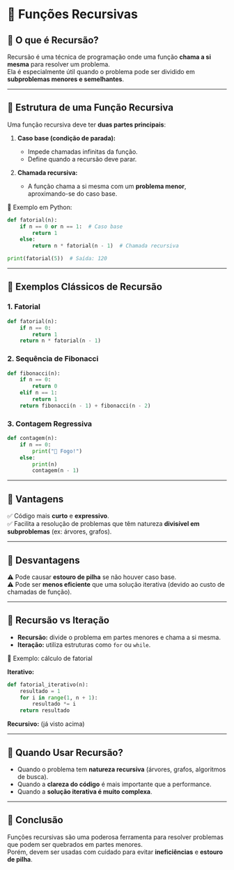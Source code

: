 
# 📘 Funções Recursivas

## 🔹 O que é Recursão?
Recursão é uma técnica de programação onde uma função **chama a si mesma** para resolver um problema.  
Ela é especialmente útil quando o problema pode ser dividido em **subproblemas menores e semelhantes**.

---

## 🔹 Estrutura de uma Função Recursiva
Uma função recursiva deve ter **duas partes principais**:

1. **Caso base (condição de parada):**  
   - Impede chamadas infinitas da função.  
   - Define quando a recursão deve parar.

2. **Chamada recursiva:**  
   - A função chama a si mesma com um **problema menor**, aproximando-se do caso base.

📌 Exemplo em Python:

```python
def fatorial(n):
    if n == 0 or n == 1:  # Caso base
        return 1
    else:
        return n * fatorial(n - 1)  # Chamada recursiva

print(fatorial(5))  # Saída: 120
```

---

## 🔹 Exemplos Clássicos de Recursão

### 1. Fatorial
```python
def fatorial(n):
    if n == 0:
        return 1
    return n * fatorial(n - 1)
```

### 2. Sequência de Fibonacci
```python
def fibonacci(n):
    if n == 0:
        return 0
    elif n == 1:
        return 1
    return fibonacci(n - 1) + fibonacci(n - 2)
```

### 3. Contagem Regressiva
```python
def contagem(n):
    if n == 0:
        print("🚀 Fogo!")
    else:
        print(n)
        contagem(n - 1)
```

---

## 🔹 Vantagens
✅ Código mais **curto** e **expressivo**.  
✅ Facilita a resolução de problemas que têm natureza **divisível em subproblemas** (ex: árvores, grafos).  

---

## 🔹 Desvantagens
⚠️ Pode causar **estouro de pilha** se não houver caso base.  
⚠️ Pode ser **menos eficiente** que uma solução iterativa (devido ao custo de chamadas de função).  

---

## 🔹 Recursão vs Iteração
- **Recursão:** divide o problema em partes menores e chama a si mesma.  
- **Iteração:** utiliza estruturas como `for` ou `while`.  

📌 Exemplo: cálculo de fatorial

**Iterativo:**
```python
def fatorial_iterativo(n):
    resultado = 1
    for i in range(1, n + 1):
        resultado *= i
    return resultado
```

**Recursivo:** (já visto acima)

---

## 🔹 Quando Usar Recursão?
- Quando o problema tem **natureza recursiva** (árvores, grafos, algoritmos de busca).  
- Quando a **clareza do código** é mais importante que a performance.  
- Quando a **solução iterativa é muito complexa**.  

---

## 📌 Conclusão
Funções recursivas são uma poderosa ferramenta para resolver problemas que podem ser quebrados em partes menores.  
Porém, devem ser usadas com cuidado para evitar **ineficiências** e **estouro de pilha**.
